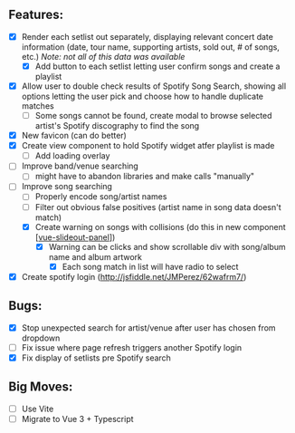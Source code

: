 ## Features:
- [x] Render each setlist out separately, displaying relevant concert date information (date, tour name, supporting artists, sold out, # of songs, etc.) _Note: not all of this data was available_
  - [x] Add button to each setlist letting user confirm songs and create a playlist
- [x] Allow user to double check results of Spotify Song Search, showing all options letting the user pick and choose how to handle duplicate matches
  - [ ] Some songs cannot be found, create modal to browse selected artist's Spotify discography to find the song
- [x] New favicon (can do better)
- [x] Create view component to hold Spotify widget atfer playlist is made
  - [ ] Add loading overlay
- [ ] Improve band/venue searching
  - [ ] might have to abandon libraries and make calls "manually"
- [ ] Improve song searching
  - [ ] Properly encode song/artist names
  - [ ] Filter out obvious false positives (artist name in song data doesn't match)
  - [x] Create warning on songs with collisions (do this in new component [[vue-slideout-panel](https://github.com/officert/vue-slideout-panel)])
    - [x] Warning can be clicks and show scrollable div with song/album name and album artwork
      - [x] Each song match in list will have radio to select
- [x] Create spotify login (http://jsfiddle.net/JMPerez/62wafrm7/)

## Bugs:
- [x] Stop unexpected search for artist/venue after user has chosen from dropdown
- [ ] Fix issue where page refresh triggers another Spotify login
- [x] Fix display of setlists pre Spotify search

## Big Moves:
- [ ] Use Vite
- [ ] Migrate to Vue 3 + Typescript